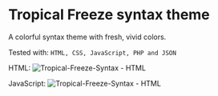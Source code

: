 # Tropical Freeze syntax theme

A colorful syntax theme with fresh, vivid colors.

Tested with: `HTML, CSS, JavaScript, PHP and JSON`

HTML:
![Tropical-Freeze-Syntax - HTML](https://image.prntscr.com/image/2i-SKRLMRjGlCEhxTAdsmw.png)

JavaScript:
![Tropical-Freeze-Syntax - HTML](https://image.prntscr.com/image/ntjcf7MsQsiujx2PIj1t3w.png)
